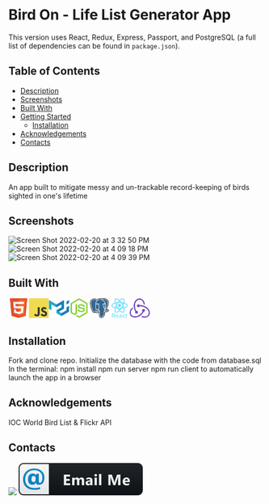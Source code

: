 
# Bird On - Life List Generator App 
This version uses React, Redux, Express, Passport, and PostgreSQL (a full list of dependencies can be found in `package.json`).


## Table of Contents

- [Description](#description)
- [Screenshots](#screenshots)
- [Built With](#built-with)
- [Getting Started](#getting-started)
  - [Installation](#installation)
- [Acknowledgements](#acknowledgements)
- [Contacts](#contacts)

## Description
An app built to mitigate messy and un-trackable record-keeping of birds sighted in one's lifetime 

## Screenshots
![Screen Shot 2022-02-20 at 3 32 50 PM](https://user-images.githubusercontent.com/88753277/154865159-7ccd85aa-b1e5-4da8-8f86-b77e3696e4f5.png)
![Screen Shot 2022-02-20 at 4 09 18 PM](https://user-images.githubusercontent.com/88753277/154866488-ade8bbe4-c447-4802-9ac9-acdc4aec18ad.png)
![Screen Shot 2022-02-20 at 4 09 39 PM](https://user-images.githubusercontent.com/88753277/154866500-7d77a59a-e2db-4a2a-aff4-76b9da724dd0.png)

## Built With
<a href="https://developer.mozilla.org/en-US/docs/Web/HTML"><img src="https://raw.githubusercontent.com/devicons/devicon/master/icons/html5/html5-original.svg" height="40px" width="40px" /></a><a href="https://developer.mozilla.org/en-US/docs/Web/JavaScript"><img src="https://raw.githubusercontent.com/devicons/devicon/master/icons/javascript/javascript-original.svg" height="40px" width="40px" /></a><a href="https://material-ui.com/"><img src="https://raw.githubusercontent.com/devicons/devicon/master/icons/materialui/materialui-original.svg" height="40px" width="40px" /></a><a href="https://nodejs.org/en/"><img src="https://raw.githubusercontent.com/devicons/devicon/master/icons/nodejs/nodejs-original.svg" height="40px" width="40px" /></a><a href="https://www.postgresql.org/"><img src="https://raw.githubusercontent.com/devicons/devicon/master/icons/postgresql/postgresql-original.svg" height="40px" width="40px" /></a><a href="https://reactjs.org/"><img src="https://raw.githubusercontent.com/devicons/devicon/master/icons/react/react-original-wordmark.svg" height="40px" width="40px" /></a><a href="https://redux.js.org/"><img src="https://raw.githubusercontent.com/devicons/devicon/master/icons/redux/redux-original.svg" height="40px" width="40px" /></a>

## Installation
Fork and clone repo. Initialize the database with the code from database.sql In the terminal: npm install npm run server npm run client to automatically launch the app in a browser

## Acknowledgements
IOC World Bird List & Flickr API

## Contacts
<a href="https://www.linkedin.com/in/leah-grim-846875218/"><img src="https://img.shields.io/badge/LinkedIn-0077B5?style=for-the-badge&logo=linkedin&logoColor=white" /></a>  <a href="https://github.com/LeahGrim"><img src=https://raw.githubusercontent.com/johnturner4004/readme-generator/master/src/components/assets/images/email_me_button_icon_151852.svg /></a>


